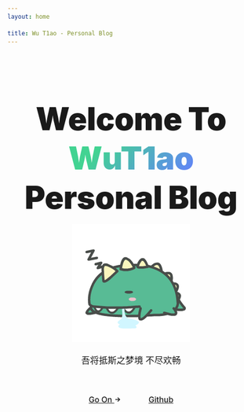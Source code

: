 ```yaml
---
layout: home

title: Wu T1ao - Personal Blog
---
```


<script setup lang="ts">
</script>

<section id="hero">
  <h1 class="tagline">
    Welcome To
    <span class="accent">WuT1ao</span>
    <br/> Personal Blog
  </h1>
  <p class="logo">
    <img src="/images/blog.gif">
  </p>
  <p class="description">
    吾将抵斯之梦境 不尽欢畅
  </p>
  <p class="actions">
    <a class="get-started" href="/blog/tools/triangle">
      Go On
      <svg
        class="icon"
        xmlns="http://www.w3.org/2000/svg"
        width="10"
        height="10"
        viewBox="0 0 24 24"
      >
        <path
          d="M13.025 1l-2.847 2.828 6.176 6.176h-16.354v3.992h16.354l-6.176 6.176 2.847 2.828 10.975-11z"
        />
      </svg>
    </a>
    <a class="setup" href="https://github.com/webB1an" target="_blank">Github</a>
  </p>
</section>

<style>
/* :root {
  --vt-c-white: #ffffff;
  --vt-c-white-soft: #f9f9f9;
  --vt-c-white-mute: #f1f1f1;
  --vt-c-black: #1a1a1a;
  --vt-c-black-pure: #000000;
  --vt-c-black-soft: #242424;
  --vt-c-black-mute: #2f2f2f;
  --vt-c-indigo: #213547;
  --vt-c-indigo-soft: #476582;
  --vt-c-indigo-light: #aac8e4;
  --vt-c-gray: #8e8e8e;
  --vt-c-gray-light-1: #aeaeae;
  --vt-c-gray-light-2: #c7c7c7;
  --vt-c-gray-light-3: #d1d1d1;
  --vt-c-gray-light-4: #e5e5e5;
  --vt-c-gray-light-5: #f2f2f2;
  --vt-c-gray-dark-1: #636363;
  --vt-c-gray-dark-2: #484848;
  --vt-c-gray-dark-3: #3a3a3a;
  --vt-c-gray-dark-4: #282828;
  --vt-c-gray-dark-5: #202020;
  --vt-c-divider-light-1: rgba(60, 60, 60, .29);
  --vt-c-divider-light-2: rgba(60, 60, 60, .12);
  --vt-c-divider-dark-1: rgba(84, 84, 84, .65);
  --vt-c-divider-dark-2: rgba(84, 84, 84, .48);
  --vt-c-text-light-1: var(--vt-c-indigo);
  --vt-c-text-light-2: rgba(60, 60, 60, .7);
  --vt-c-text-light-3: rgba(60, 60, 60, .33);
  --vt-c-text-light-4: rgba(60, 60, 60, .18);
  --vt-c-text-light-code: var(--vt-c-indigo-soft);
  --vt-c-text-dark-1: rgba(255, 255, 255, .87);
  --vt-c-text-dark-2: rgba(235, 235, 235, .6);
  --vt-c-text-dark-3: rgba(235, 235, 235, .38);
  --vt-c-text-dark-4: rgba(235, 235, 235, .18);
  --vt-c-text-dark-code: var(--vt-c-indigo-light);
  --vt-c-green: #42b883;
  --vt-c-green-light: #42d392;
  --vt-c-green-lighter: #35eb9a;
  --vt-c-green-dark: #33a06f;
  --vt-c-green-darker: #155f3e;
  --vt-c-blue: #3b8eed;
  --vt-c-blue-light: #549ced;
  --vt-c-blue-lighter: #50a2ff;
  --vt-c-blue-dark: #3468a3;
  --vt-c-blue-darker: #255489;
  --vt-c-yellow: #ffc517;
  --vt-c-yellow-light: #ffe417;
  --vt-c-yellow-lighter: #ffff17;
  --vt-c-yellow-dark: #e0ad15;
  --vt-c-yellow-darker: #bc9112;
  --vt-c-red: #ed3c50;
  --vt-c-red-light: #f43771;
  --vt-c-red-lighter: #fd1d7c;
  --vt-c-red-dark: #cd2d3f;
  --vt-c-red-darker: #ab2131;
  --vt-c-purple: #de41e0;
  --vt-c-purple-light: #e936eb;
  --vt-c-purple-lighter: #f616f8;
  --vt-c-purple-dark: #823c83;
  --vt-c-purple-darker: #602960
}

:root {
  --vt-c-bg: var(--vt-c-white);
  --vt-c-bg-soft: var(--vt-c-white-soft);
  --vt-c-bg-mute: var(--vt-c-white-mute);
  --vt-c-divider: var(--vt-c-divider-light-1);
  --vt-c-divider-light: var(--vt-c-divider-light-2);
  --vt-c-divider-inverse: var(--vt-c-divider-dark-1);
  --vt-c-divider-inverse-light: var(--vt-c-divider-dark-2);
  --vt-c-text-1: var(--vt-c-text-light-1);
  --vt-c-text-2: var(--vt-c-text-light-2);
  --vt-c-text-3: var(--vt-c-text-light-3);
  --vt-c-text-4: var(--vt-c-text-light-4);
  --vt-c-text-code: var(--vt-c-text-light-code);
  --vt-c-text-inverse-1: var(--vt-c-text-dark-1);
  --vt-c-text-inverse-2: var(--vt-c-text-dark-2);
  --vt-c-text-inverse-3: var(--vt-c-text-dark-3);
  --vt-c-text-inverse-4: var(--vt-c-text-dark-4);
  --vt-c-brand: var(--vt-c-green);
  --vt-c-brand-light: var(--vt-c-green-light);
  --vt-c-brand-dark: var(--vt-c-green-dark);
  --vt-c-brand-highlight: var(--vt-c-brand-dark)
}

.dark {
  --vt-c-bg: var(--vt-c-black);
  --vt-c-bg-soft: var(--vt-c-black-soft);
  --vt-c-bg-mute: var(--vt-c-black-mute);
  --vt-c-divider: var(--vt-c-divider-dark-1);
  --vt-c-divider-light: var(--vt-c-divider-dark-2);
  --vt-c-divider-inverse: var(--vt-c-divider-light-1);
  --vt-c-divider-inverse-light: var(--vt-c-divider-light-2);
  --vt-c-text-1: var(--vt-c-text-dark-1);
  --vt-c-text-2: var(--vt-c-text-dark-2);
  --vt-c-text-3: var(--vt-c-text-dark-3);
  --vt-c-text-4: var(--vt-c-text-dark-4);
  --vt-c-text-code: var(--vt-c-text-dark-code);
  --vt-c-text-inverse-1: var(--vt-c-text-light-1);
  --vt-c-text-inverse-2: var(--vt-c-text-light-2);
  --vt-c-text-inverse-3: var(--vt-c-text-light-3);
  --vt-c-text-inverse-4: var(--vt-c-text-light-4);
  --vt-c-brand-highlight: var(--vt-c-brand-light)
}

:root {
  --vt-font-family-base: Inter, -apple-system, BlinkMacSystemFont, "Segoe UI", Roboto, Oxygen, Ubuntu, Cantarell, "Fira Sans", "Droid Sans", "Helvetica Neue", sans-serif;
  --vt-font-family-mono: Menlo, Monaco, Consolas, "Courier New", monospace
}

:root {
  --vt-shadow-1: 0 1px 2px rgba(0, 0, 0, .04), 0 1px 2px rgba(0, 0, 0, .06);
  --vt-shadow-2: 0 3px 12px rgba(0, 0, 0, .07), 0 1px 4px rgba(0, 0, 0, .07);
  --vt-shadow-3: 0 12px 32px rgba(0, 0, 0, .1), 0 2px 6px rgba(0, 0, 0, .08);
  --vt-shadow-4: 0 14px 44px rgba(0, 0, 0, .12), 0 3px 9px rgba(0, 0, 0, .12);
  --vt-shadow-5: 0 18px 56px rgba(0, 0, 0, .16), 0 4px 12px rgba(0, 0, 0, .16)
}

:root {
  --vt-nav-height: 55px
} */
</style>

<style scoped>

section {
  padding: 42px 32px;
}

#hero {
  padding: 96px 32px;
  text-align: center;
}

.tagline {
  font-size: 76px;
  line-height: 1.25;
  font-weight: 900;
  letter-spacing: -1.5px;
  max-width: 960px;
  margin: 0px auto;
}

.logo {
  display: flex;
  justify-content: center;
  align-items: center;
}

html:not(.dark) .accent,
.dark .tagline {
  background: -webkit-linear-gradient(315deg, #42d392 25%, #647eff);
  background-clip: text;
  -webkit-background-clip: text;
  -webkit-text-fill-color: transparent;
}

.description {
  max-width: 960px;
  line-height: 1.5;
  color: var(--vt-c-text-2);
  transition: color 0.5s;
  font-size: 22px;
  margin: 24px auto 40px;
}

.actions a {
  font-size: 16px;
  display: inline-block;
  background-color: var(--vt-c-bg-mute);
  padding: 8px 18px;
  font-weight: 500;
  border-radius: 8px;
  transition: background-color 0.5s, color 0.5s;
}

.actions .get-started {
  margin-right: 18px;
}

.actions .icon {
  display: inline;
  position: relative;
  top: -1px;
  margin-left: 2px;
  fill: currentColor;
  transition: transform 0.2s;
}

.actions .get-started:hover {
  transition-duration: 0.2s;
}

.actions .get-started:hover .icon {
  transform: translateX(2px);
}

.actions .get-started,
.actions .setup {
  color: var(--vt-c-text-code);
}

.actions .get-started:hover,
.actions .setup:hover {
  background-color: var(--vt-c-gray-light-4);
  transition-duration: 0.2s;
}

.dark .actions .get-started:hover,
.dark .actions .setup:hover {
  background-color: var(--vt-c-gray-dark-3);
}

#highlights {
  max-width: 960px;
  margin: 0px auto;
  color: var(--vt-c-text-2);
}

#highlights h2 {
  font-weight: 600;
  font-size: 20px;
  letter-spacing: -0.4px;
  color: var(--vt-c-text-1);
  transition: color 0.5s;
  margin-bottom: 0.75em;
}

#highlights p {
  font-weight: 400;
  font-size: 15px;
}

#highlights .vt-box {
  background-color: transparent;
}

#sponsors {
  max-width: 900px;
  margin: 0px auto;
}

#sponsors h2 {
  font-size: 20px;
  font-weight: 600;
  margin-bottom: 1em;
}

#sponsors .sponsor-container {
  margin-bottom: 3em;
}

@media (max-width: 960px) {
  .tagline {
    font-size: 64px;
    letter-spacing: -0.5px;
  }
  .description {
    font-size: 18px;
    margin-bottom: 48px;
  }
}

@media (max-width: 768px) {
  .tagline {
    font-size: 48px;
    letter-spacing: -0.5px;
  }
}

@media (max-width: 576px) {
  #hero {
    padding: 64px 32px;
  }
  .description {
    font-size: 16px;
    margin: 18px 0 30px;
  }
  #special-sponsor {
    flex-direction: column;
  }
  #special-sponsor img {
    height: 36px;
    margin: 8px 0;
  }
  #special-sponsor span {
    text-align: center !important;
  }
  #highlights h3 {
    margin-bottom: 0.6em;
  }
  #highlights .vt-box {
    padding: 20px 36px;
  }
  .actions a {
    margin: 0.5em 0;
  }
}

@media (max-width: 370px) {
  .tagline {
    font-size: 36px;
  }
}
</style>

